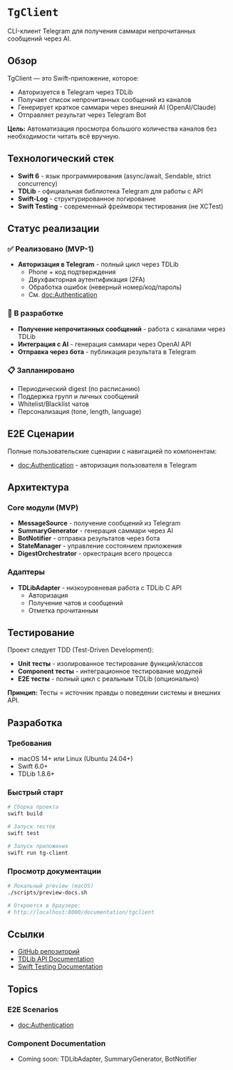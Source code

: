 # ``TgClient``

CLI-клиент Telegram для получения саммари непрочитанных сообщений через AI.

## Обзор

TgClient — это Swift-приложение, которое:
- Авторизуется в Telegram через TDLib
- Получает список непрочитанных сообщений из каналов
- Генерирует краткое саммари через внешний AI (OpenAI/Claude)
- Отправляет результат через Telegram Bot

**Цель:** Автоматизация просмотра большого количества каналов без необходимости читать всё вручную.

## Технологический стек

- **Swift 6** - язык программирования (async/await, Sendable, strict concurrency)
- **TDLib** - официальная библиотека Telegram для работы с API
- **Swift-Log** - структурированное логирование
- **Swift Testing** - современный фреймворк тестирования (не XCTest)

## Статус реализации

### ✅ Реализовано (MVP-1)

- **Авторизация в Telegram** - полный цикл через TDLib
  - Phone + код подтверждения
  - Двухфакторная аутентификация (2FA)
  - Обработка ошибок (неверный номер/код/пароль)
  - См. <doc:Authentication>

### 🚧 В разработке

- **Получение непрочитанных сообщений** - работа с каналами через TDLib
- **Интеграция с AI** - генерация саммари через OpenAI API
- **Отправка через бота** - публикация результата в Telegram

### 📋 Запланировано

- Периодический digest (по расписанию)
- Поддержка групп и личных сообщений
- Whitelist/Blacklist чатов
- Персонализация (tone, length, language)

## E2E Сценарии

Полные пользовательские сценарии с навигацией по компонентам:

- <doc:Authentication> - авторизация пользователя в Telegram

## Архитектура

### Core модули (MVP)

- **MessageSource** - получение сообщений из Telegram
- **SummaryGenerator** - генерация саммари через AI
- **BotNotifier** - отправка результатов через бота
- **StateManager** - управление состоянием приложения
- **DigestOrchestrator** - оркестрация всего процесса

### Адаптеры

- **TDLibAdapter** - низкоуровневая работа с TDLib C API
  - Авторизация
  - Получение чатов и сообщений
  - Отметка прочитанным

## Тестирование

Проект следует TDD (Test-Driven Development):
- **Unit тесты** - изолированное тестирование функций/классов
- **Component тесты** - интеграционное тестирование модулей
- **E2E тесты** - полный цикл с реальным TDLib (опционально)

**Принцип:** Тесты = источник правды о поведении системы и внешних API.

## Разработка

### Требования

- macOS 14+ или Linux (Ubuntu 24.04+)
- Swift 6.0+
- TDLib 1.8.6+

### Быстрый старт

```bash
# Сборка проекта
swift build

# Запуск тестов
swift test

# Запуск приложения
swift run tg-client
```

### Просмотр документации

```bash
# Локальный preview (macOS)
./scripts/preview-docs.sh

# Откроется в браузере:
# http://localhost:8000/documentation/tgclient
```

## Ссылки

- [GitHub репозиторий](https://github.com/flyer2001/tg-client)
- [TDLib API Documentation](https://core.telegram.org/tdlib/docs/)
- [Swift Testing Documentation](https://developer.apple.com/documentation/testing)

## Topics

### E2E Scenarios

- <doc:Authentication>

### Component Documentation

- Coming soon: TDLibAdapter, SummaryGenerator, BotNotifier
